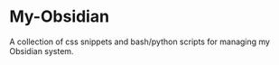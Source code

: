 # My-Obsidian
A collection of css snippets and bash/python scripts for managing my Obsidian system.
